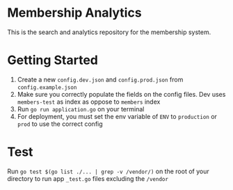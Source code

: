 # Membership Analytics

This is the search and analytics repository for the membership system.

# Getting Started
1. Create a new `config.dev.json` and `config.prod.json` from `config.example.json`
2. Make sure you correctly populate the fields on the config files. Dev uses `members-test` as index as oppose to `members` index
3. Run `go run application.go` on your terminal
4. For deployment, you must set the env variable of `ENV` to `production` or `prod` to use the correct config

# Test
Run `go test $(go list ./... | grep -v /vendor/)` on the root of your directory to run app `_test.go` files excluding the `/vendor`